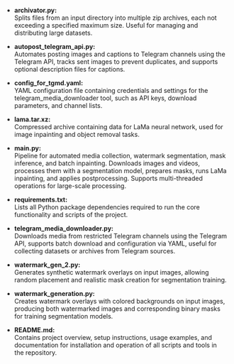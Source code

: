 - **archivator.py:**  
  Splits files from an input directory into multiple zip archives, each not exceeding a specified maximum size. Useful for managing and distributing large datasets.

- **autopost_telegram_api.py:**  
  Automates posting images and captions to Telegram channels using the Telegram API, tracks sent images to prevent duplicates, and supports optional description files for captions.

- **config_for_tgmd.yaml:**  
  YAML configuration file containing credentials and settings for the telegram_media_downloader tool, such as API keys, download parameters, and channel lists.

- **lama.tar.xz:**  
  Compressed archive containing data for LaMa neural network, used for image inpainting and object removal tasks.

- **main.py:**  
  Pipeline for automated media collection, watermark segmentation, mask inference, and batch inpainting. Downloads images and videos, processes them with a segmentation model, prepares masks, runs LaMa inpainting, and applies postprocessing. Supports multi-threaded operations for large-scale processing.

- **requirements.txt:**  
  Lists all Python package dependencies required to run the core functionality and scripts of the project.

- **telegram_media_downloader.py:**  
  Downloads media from restricted Telegram channels using the Telegram API, supports batch download and configuration via YAML, useful for collecting datasets or archives from Telegram sources.

- **watermark_gen_2.py:**  
  Generates synthetic watermark overlays on input images, allowing random placement and realistic mask creation for segmentation training.

- **watermark_generation.py:**  
  Creates watermark overlays with colored backgrounds on input images, producing both watermarked images and corresponding binary masks for training segmentation models.

- **README.md:**  
  Contains project overview, setup instructions, usage examples, and documentation for installation and operation of all scripts and tools in the repository.

